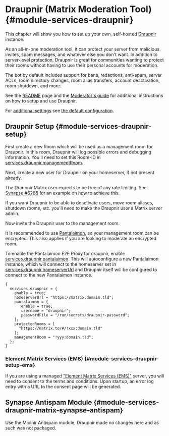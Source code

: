 # Draupnir (Matrix Moderation Tool) {#module-services-draupnir}

This chapter will show you how to set up your own, self-hosted
[Draupnir](https://github.com/the-draupnir-project/Draupnir) instance.

As an all-in-one moderation tool, it can protect your server from
malicious invites, spam messages, and whatever else you don't want.
In addition to server-level protection, Draupnir is great for communities
wanting to protect their rooms without having to use their personal
accounts for moderation.

The bot by default includes support for bans, redactions, anti-spam,
server ACLs, room directory changes, room alias transfers, account
deactivation, room shutdown, and more.

See the [README](https://github.com/the-draupnir-project/draupnir#readme)
page and the [Moderator's guide](https://github.com/the-draupnir-project/Draupnir/blob/main/docs/moderators.md)
for additional instructions on how to setup and use Draupnir.

For [additional settings](#opt-services.draupnir.settings)
see [the default configuration](https://github.com/the-draupnir-project/Draupnir/blob/main/config/default.yaml).

## Draupnir Setup {#module-services-draupnir-setup}

First create a new Room which will be used as a management room for Draupnir. In
this room, Draupnir will log possible errors and debugging information. You'll
need to set this Room-ID in [services.draupnir.managementRoom](#opt-services.draupnir.managementRoom).

Next, create a new user for Draupnir on your homeserver, if not present already.

The Draupnir Matrix user expects to be free of any rate limiting.
See [Synapse #6286](https://github.com/matrix-org/synapse/issues/6286)
for an example on how to achieve this.

If you want Draupnir to be able to deactivate users, move room aliases, shutdown rooms, etc.
you'll need to make the Draupnir user a Matrix server admin.

Now invite the Draupnir user to the management room.

It is recommended to use [Pantalaimon](https://github.com/matrix-org/pantalaimon),
so your management room can be encrypted. This also applies if you are looking to moderate an encrypted room.

To enable the Pantalaimon E2E Proxy for draupnir, enable
[services.draupnir.pantalaimon](#opt-services.draupnir.pantalaimon.enable). This will
autoconfigure a new Pantalaimon instance, which will connect to the homeserver
set in [services.draupnir.homeserverUrl](#opt-services.draupnir.homeserverUrl) and Draupnir itself
will be configured to connect to the new Pantalaimon instance.

```
{
  services.draupnir = {
    enable = true;
    homeserverUrl = "https://matrix.domain.tld";
    pantalaimon = {
       enable = true;
       username = "draupnir";
       passwordFile = "/run/secrets/draupnir-password";
    };
    protectedRooms = [
      "https://matrix.to/#/!xxx:domain.tld"
    ];
    managementRoom = "!yyy:domain.tld";
  };
}
```

### Element Matrix Services (EMS) {#module-services-draupnir-setup-ems}

If you are using a managed ["Element Matrix Services (EMS)"](https://ems.element.io/)
server, you will need to consent to the terms and conditions. Upon startup, an error
log entry with a URL to the consent page will be generated.

## Synapse Antispam Module {#module-services-draupnir-matrix-synapse-antispam}

Use the Mjolnir Antispam module, Draupnir made no changes here and as such was not packaged.
